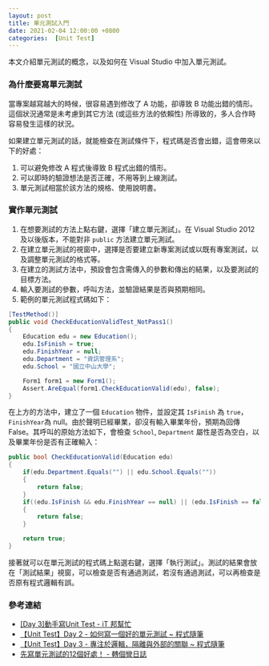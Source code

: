 ```yaml
---
layout: post
title: 單元測試入門
date: 2021-02-04 12:00:00 +0800
categories:  [Unit Test]
--- 
```


本文介紹單元測試的概念，以及如何在 Visual Studio 中加入單元測試。

### 為什麼要寫單元測試

當專案越寫越大的時候，很容易遇到修改了 A 功能，卻導致 B 功能出錯的情形。這個狀況通常是未考慮到其它方法 (或這些方法的依賴性) 所導致的，多人合作時容易發生這樣的狀況。

如果建立單元測試的話，就能檢查在測試條件下，程式碼是否會出錯，這會帶來以下的好處：

1. 可以避免修改 A 程式後導致 B 程式出錯的情形。
2. 可以即時的驗證想法是否正確，不用等到上線測試。
3. 單元測試相當於該方法的規格、使用說明書。

### 實作單元測試

1. 在想要測試的方法上點右鍵，選擇「建立單元測試」。在 Visual Studio 2012 及以後版本，不能對非 `public` 方法建立單元測試。
2. 在建立單元測試的視窗中，選擇是否要建立新專案測試或以既有專案測試，以及調整單元測試的格式等。
3. 在建立的測試方法中，預設會包含需傳入的參數和傳出的結果，以及要測試的目標方法。
4. 輸入要測試的參數，呼叫方法，並驗證結果是否與預期相同。
5. 範例的單元測試程式碼如下：

``` csharp
[TestMethod()]
public void CheckEducationValidTest_NotPass1()
{
    Education edu = new Education();
    edu.IsFinish = true;
    edu.FinishYear = null;
    edu.Department = "資訊管理系";
    edu.School = "國立中山大學";

    Form1 form1 = new Form1();
    Assert.AreEqual(form1.CheckEducationValid(edu), false);
}
```

在上方的方法中，建立了一個 `Education` 物件，並設定其 `IsFinish` 為 `true`，`FinishYear`為 null。由於聲明已經畢業，卻沒有輸入畢業年份，預期為回傳 False。其呼叫的原始方法如下，會檢查 `School`, `Department` 屬性是否為空白，以及畢業年份是否有正確輸入：

``` csharp
public bool CheckEducationValid(Education edu)
{
    if(edu.Department.Equals("") || edu.School.Equals(""))
    {
        return false;
    }
    if((edu.IsFinish && edu.FinishYear == null) || (edu.IsFinish == false && edu.FinishYear != null))
    {
        return false;
    }

    return true;
}
```

接著就可以在單元測試的程式碼上點選右鍵，選擇「執行測試」。測試的結果會放在「測試結果」視窗，可以檢查是否有通過測試，若沒有通過測試，可以再檢查是否原有程式邏輯有誤。

### 參考連結

- [[Day 3]動手寫Unit Test - iT 邦幫忙](https://ithelp.ithome.com.tw/articles/10102643)
- [【Unit Test】Day 2 - 如何寫一個好的單元測試 ~ 程式隨筆](https://toyo0103.blogspot.com/2017/04/unit-testday-2.html)
- [【Unit Test】Day 3 - 專注於邏輯，隔離與外部的關聯 ~ 程式隨筆](https://toyo0103.blogspot.com/2017/04/unit-testday-3.html)
- [先寫單元測試的12個好處！ - 轉個彎日誌](https://blog.turn.tw/?p=2821)